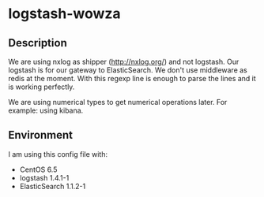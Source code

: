 logstash-wowza
==============

Description
-----------

We are using nxlog as shipper (http://nxlog.org/) and not logstash.
Our logstash is for our gateway to ElasticSearch. We don't use middleware as redis at the moment. With this regexp line is enough to parse the lines and it is working perfectly.

We are using numerical types to get numerical operations later. For example: using kibana.

Environment
-----------

I am using this config file with:

* CentOS 6.5
* logstash 1.4.1-1
* ElasticSearch 1.1.2-1

